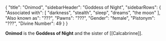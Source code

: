 {
	"title": "Onimod",
	"sidebarHeader": "Goddess of Night",
	"sidebarRows": {
		"Associated with": [ "darkness", "stealth", "sleep", "dreams", "the moon" ],
		"Also known as": "???",
		"Pawns": "???",
		"Gender": "female",
		"Pistonym": "???",
		"Divine Number": 49
	}
}

**Onimod** is the **Goddess of Night** and the sister of [[Calcabrinne]].